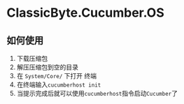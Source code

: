 # ClassicByte.Cucumber.OS
## 如何使用
1. 下载压缩包
2. 解压压缩包到空的目录
3. 在 `System/Core/` 下打开 终端
4. 在终端输入`cucumberhost init`
1. 当提示完成后就可以使用`cucumberhost`指令启动`Cucumber`了